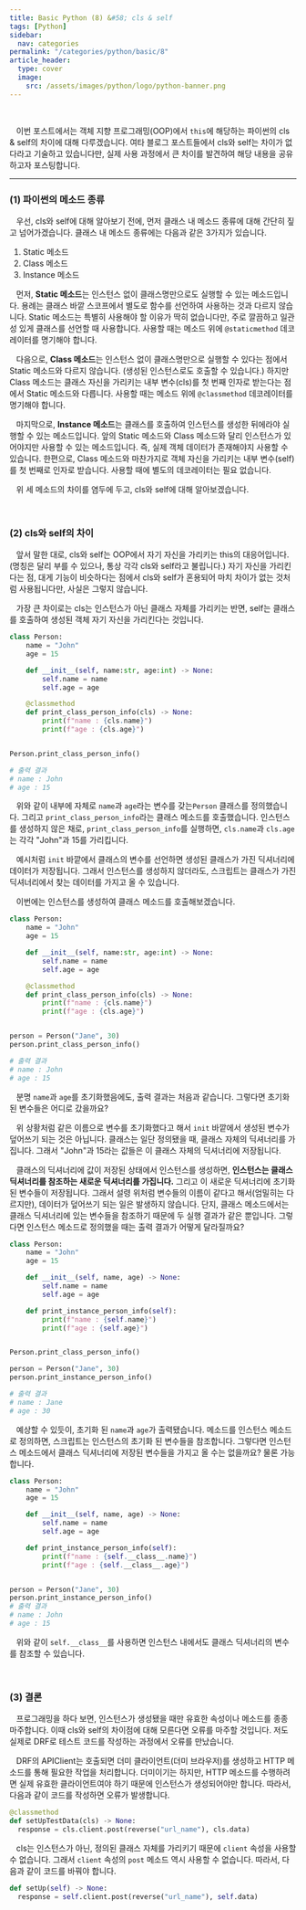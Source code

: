 ```yaml
---
title: Basic Python (8) &#58; cls & self
tags: [Python]
sidebar:
  nav: categories
permalink: "/categories/python/basic/8"
article_header:
  type: cover
  image:
    src: /assets/images/python/logo/python-banner.png
---
```


<!--more -->

<br/>

&nbsp;&nbsp; 이번 포스트에서는 객체 지향 프로그래밍(OOP)에서 <code>this</code>에 해당하는 파이썬의 cls & self의 차이에 대해 다루겠습니다. 여타 블로그 포스트들에서 cls와 self는 차이가 없다라고 기술하고 있습니다만, 실제 사용 과정에서 큰 차이를 발견하여 해당 내용을 공유하고자 포스팅합니다.

---

### (1) 파이썬의 메소드 종류

&nbsp;&nbsp; 우선, cls와 self에 대해 알아보기 전에, 먼저 클래스 내 메소드 종류에 대해 간단히 짚고 넘어가겠습니다. 클래스 내 메소드 종류에는 다음과 같은 3가지가 있습니다.

1. Static 메소드
2. Class 메소드
3. Instance 메소드

&nbsp;&nbsp; 먼저, **Static 메소드**는 인스턴스 없이 클래스명만으로도 실행할 수 있는 메소드입니다. 용례는 클래스 바깥 스코프에서 별도로 함수를 선언하여 사용하는 것과 다르지 않습니다. Static 메소드는 특별히 사용해야 할 이유가 딱히 없습니다만, 주로 깔끔하고 일관성 있게 클래스를 선언할 때 사용합니다. 사용할 때는 메소드 위에 <code>@staticmethod</code> 데코레이터를 명기해야 합니다.

&nbsp;&nbsp; 다음으로, **Class 메소드**는 인스턴스 없이 클래스명만으로 실행할 수 있다는 점에서 Static 메소드와 다르지 않습니다. (생성된 인스턴스로도 호출할 수 있습니다.) 하지만 Class 메소드는 클래스 자신을 가리키는 내부 변수(cls)를 첫 번째 인자로 받는다는 점에서 Static 메소드와 다릅니다. 사용할 때는 메소드 위에 <code>@classmethod</code> 데코레이터를 명기해야 합니다.

&nbsp;&nbsp; 마지막으로, **Instance 메소드**는 클래스를 호출하여 인스턴스를 생성한 뒤에라야 실행할 수 있는 메소드입니다. 앞의 Static 메소드와 Class 메소드와 달리 인스턴스가 있어야지만 사용할 수 있는 메소드입니다. 즉, 실제 객체 데이터가 존재해야지 사용할 수 있습니다. 한편으로, Class 메소드와 마찬가지로 객체 자신을 가리키는 내부 변수(self)를 첫 번째로 인자로 받습니다. 사용할 때에 별도의 데코레이터는 필요 없습니다.

&nbsp;&nbsp; 위 세 메소드의 차이를 염두에 두고, cls와 self에 대해 알아보겠습니다.

<br/>

### (2) cls와 self의 차이

&nbsp;&nbsp; 앞서 말한 대로, cls와 self는 OOP에서 자기 자신을 가리키는 this의 대응어입니다. (명칭은 달리 부를 수 있으나, 통상 각각 cls와 self라고 불립니다.) 자기 자신을 가리킨다는 점, 대게 기능이 비슷하다는 점에서 cls와 self가 혼용되어 마치 차이가 없는 것처럼 사용됩니다만, 사실은 그렇지 않습니다.

&nbsp;&nbsp; 가장 큰 차이로는 cls는 인스턴스가 아닌 클래스 자체를 가리키는 반면, self는 클래스를 호출하여 생성된 객체 자기 자신을 가리킨다는 것입니다.

```python
class Person:
    name = "John"
    age = 15

    def __init__(self, name:str, age:int) -> None:
        self.name = name
        self.age = age

    @classmethod
    def print_class_person_info(cls) -> None:
        print(f"name : {cls.name}")
        print(f"age : {cls.age}")


Person.print_class_person_info()

# 출력 결과
# name : John
# age : 15
```

&nbsp;&nbsp; 위와 같이 내부에 자체로 <code>name</code>과 <code>age</code>라는 변수를 갖는<code>Person</code> 클래스를 정의했습니다. 그리고 <code>print_class_person_info</code>라는 클래스 메소드를 호출했습니다. 인스턴스를 생성하지 않은 채로, <code>print_class_person_info</code>를 실행하면, <code>cls.name</code>과 <code>cls.age</code>는 각각 "John"과 15를 가리킵니다.

&nbsp;&nbsp; 예시처럼 <code>init</code> 바깥에서 클래스의 변수를 선언하면 생성된 클래스가 가진 딕셔너리에 데이터가 저장됩니다. 그래서 인스턴스를 생성하지 않더라도, 스크립트는 클래스가 가진 딕셔너리에서 찾는 데이터를 가지고 올 수 있습니다.

&nbsp;&nbsp; 이번에는 인스턴스를 생성하여 클래스 메소드를 호출해보겠습니다.

```python
class Person:
    name = "John"
    age = 15

    def __init__(self, name:str, age:int) -> None:
        self.name = name
        self.age = age

    @classmethod
    def print_class_person_info(cls) -> None:
        print(f"name : {cls.name}")
        print(f"age : {cls.age}")


person = Person("Jane", 30)
person.print_class_person_info()

# 출력 결과
# name : John
# age : 15
```

&nbsp;&nbsp; 분명 <code>name</code>과 <code>age</code>를 초기화했음에도, 출력 결과는 처음과 같습니다. 그렇다면 초기화 된 변수들은 어디로 갔을까요?

&nbsp;&nbsp; 위 상황처럼 같은 이름으로 변수를 초기화했다고 해서 <code>init</code> 바깥에서 생성된 변수가 덮어쓰기 되는 것은 아닙니다. 클래스는 일단 정의됐을 때, 클래스 자체의 딕셔너리를 가집니다. 그래서 "John"과 15라는 값들은 이 클래스 자체의 딕셔너리에 저장됩니다.

&nbsp;&nbsp; 클래스의 딕셔너리에 값이 저장된 상태에서 인스턴스를 생성하면, **인스턴스는 클래스 딕셔너리를 참조하는 새로운 딕셔너리를 가집니다.** 그리고 이 새로운 딕셔너리에 초기화 된 변수들이 저장됩니다. 그래서 설령 위처럼 변수들의 이름이 같다고 해서(엄밀히는 다르지만), 데이터가 덮어쓰기 되는 일은 발생하지 않습니다. 단지, 클래스 메소드에서는 클래스 딕셔너리에 있는 변수들을 참조하기 때문에 두 실행 결과가 같은 뿐입니다. 그렇다면 인스턴스 메소드로 정의했을 때는 출력 결과가 어떻게 달라질까요?

```python
class Person:
    name = "John"
    age = 15

    def __init__(self, name, age) -> None:
        self.name = name
        self.age = age

    def print_instance_person_info(self):
        print(f"name : {self.name}")
        print(f"age : {self.age}")


Person.print_class_person_info()

person = Person("Jane", 30)
person.print_instance_person_info()

# 출력 결과
# name : Jane
# age : 30
```

&nbsp;&nbsp; 예상할 수 있듯이, 초기화 된 <code>name</code>과 <code>age</code>가 출력됐습니다. 메소드를 인스턴스 메소드로 정의하면, 스크립트는 인스턴스의 초기화 된 변수들을 참조합니다. 그렇다면 인스턴스 메소드에서 클래스 딕셔너리에 저장된 변수들을 가지고 올 수는 없을까요? 물론 가능합니다.

```python
class Person:
    name = "John"
    age = 15

    def __init__(self, name, age) -> None:
        self.name = name
        self.age = age

    def print_instance_person_info(self):
        print(f"name : {self.__class__.name}")
        print(f"age : {self.__class__.age}")


person = Person("Jane", 30)
person.print_instance_person_info()
# 출력 결과
# name : John
# age : 15
```

&nbsp;&nbsp; 위와 같이 <code>self.\_\_class\_\_</code>를 사용하면 인스턴스 내에서도 클래스 딕셔너리의 변수를 참조할 수 있습니다.

<br/>

### (3) 결론

&nbsp;&nbsp; 프로그래밍을 하다 보면, 인스턴스가 생성됐을 때만 유효한 속성이나 메소드를 종종 마주합니다. 이때 cls와 self의 차이점에 대해 모른다면 오류를 마주할 것입니다. 저도 실제로 DRF로 테스트 코드를 작성하는 과정에서 오류를 만났습니다.

&nbsp;&nbsp; DRF의 APIClient는 호출되면 더미 클라이언트(더미 브라우저)를 생성하고 HTTP 메소드를 통해 필요한 작업을 처리합니다. 더미이기는 하지만, HTTP 메소드를 수행하려면 실제 유효한 클라이언트여야 하기 때문에 인스턴스가 생성되어야만 합니다. 따라서, 다음과 같이 코드를 작성하면 오류가 발생합니다.

```python
@classmethod
def setUpTestData(cls) -> None:
  response = cls.client.post(reverse("url_name"), cls.data)
```

&nbsp;&nbsp; cls는 인스턴스가 아닌, 정의된 클래스 자체를 가리키기 때문에 <code>client</code> 속성을 사용할 수 없습니다. 그래서 <code>client</code> 속성의 <code>post</code> 메소드 역시 사용할 수 없습니다. 따라서, 다음과 같이 코드를 바꿔야 합니다.

```python
def setUp(self) -> None:
  response = self.client.post(reverse("url_name"), self.data)
```
